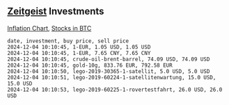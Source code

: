 ## [Zeitgeist](index.html) Investments

[Inflation Chart](https://inflationchart.com),
[Stocks in BTC](https://stonksinbtc.xyz/)

```
date, investment, buy price, sell price
2024-12-04 10:10:45, 1-EUR, 1.05 USD, 1.05 USD
2024-12-04 10:10:45, 1-EUR, 7.65 CNY, 7.65 CNY
2024-12-04 10:10:45, crude-oil-brent-barrel, 74.09 USD, 74.09 USD
2024-12-04 10:10:45, gold-10g, 833.76 EUR, 792.58 EUR
2024-12-04 10:10:50, lego-2019-30365-1-satellit, 5.0 USD, 5.0 USD
2024-12-04 10:10:51, lego-2019-60224-1-satellitenwartung, 15.0 USD, 15.0 USD
2024-12-04 10:10:53, lego-2019-60225-1-rovertestfahrt, 26.0 USD, 26.0 USD
```
